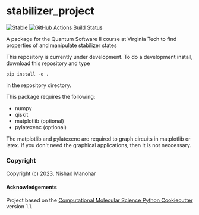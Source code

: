 stabilizer_project
==============================
[//]: # (Badges)
[![Stable](https://img.shields.io/badge/docs-stable-blue.svg)](https://stabilizer-project.readthedocs.io/en/latest/)
[![GitHub Actions Build Status](https://github.com/nrmanohar/stabilizer_project/workflows/CI/badge.svg)](https://github.com/nrmanohar/stabilizer_project/actions?query=workflow%3ACI)


A package for the Quantum Software II course at Virginia Tech to find properties of and manipulate stabilizer states

This repository is currently under development. To do a development install, download this repository and type

`pip install -e .`

in the repository directory.

This package requires the following:
  - numpy
  - qiskit
  - matplotlib (optional)
  - pylatexenc (optional)

The matplotlib and pylatexenc are required to graph circuits in matplotlib or latex. If you don't need the graphical applications, then it is not neccessary.

### Copyright

Copyright (c) 2023, Nishad Manohar


#### Acknowledgements
 
Project based on the 
[Computational Molecular Science Python Cookiecutter](https://github.com/molssi/cookiecutter-cms) version 1.1.
